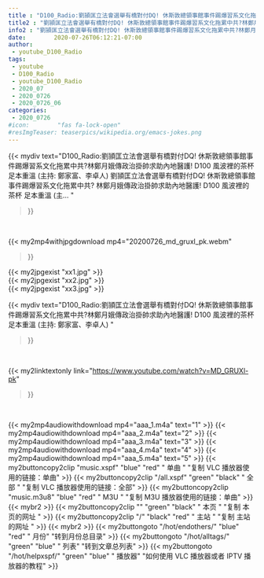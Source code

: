 ```yaml
---
title : "D100_Radio:劉頴匡立法會選舉有橋對付DQ! 休斯敦總領事館事件踢爆習系文化拖累中共?林鄭月娥傳政治掛帥求助內地醫護!  D100 風波裡的茶杯 足本重溫 (主持: 鄭家富、李卓人) "
title2 : "劉頴匡立法會選舉有橋對付DQ! 休斯敦總領事館事件踢爆習系文化拖累中共?林鄭月娥傳政治掛帥求助內地醫護!  D100 風波裡的茶杯 足本重溫 (主持: 鄭家富、李卓人) "
info2 : "劉頴匡立法會選舉有橋對付DQ! 休斯敦總領事館事件踢爆習系文化拖累中共?林鄭月娥傳政治掛帥求助內地醫護! D100 風波裡的茶杯 足本重溫 (主持: 鄭家富、李卓人) 劉頴匡立法會選舉有橋對付DQ! 休斯敦總領事館事件踢爆習系文化拖累中共? 林鄭月娥傳政治掛帥求助內地醫護! D100 風波裡的茶杯 足本重溫 (主... "
date:        2020-07-26T06:12:21-07:00
author:
 - youtube_D100_Radio
tags:
 - youtube
 - D100_Radio
 - youtube_D100_Radio
 - 2020_07
 - 2020_0726
 - 2020_0726_06
categories:
 - 2020_0726
#icon:        "fas fa-lock-open"
#resImgTeaser: teaserpics/wikipedia.org/emacs-jokes.png
---
```


{{< mydiv text="D100_Radio:劉頴匡立法會選舉有橋對付DQ! 休斯敦總領事館事件踢爆習系文化拖累中共?林鄭月娥傳政治掛帥求助內地醫護! D100 風波裡的茶杯 足本重溫 (主持: 鄭家富、李卓人) 劉頴匡立法會選舉有橋對付DQ! 休斯敦總領事館事件踢爆習系文化拖累中共? 林鄭月娥傳政治掛帥求助內地醫護! D100 風波裡的茶杯 足本重溫 (主... "
>}}
<br>


{{< my2mp4withjpgdownload mp4="20200726_md_gruxl_pk.webm"
>}}

{{< my2jpgexist "xx1.jpg" >}}<br>
{{< my2jpgexist "xx2.jpg" >}}<br>
{{< my2jpgexist "xx3.jpg" >}}<br>



{{< mydiv text="D100_Radio:劉頴匡立法會選舉有橋對付DQ! 休斯敦總領事館事件踢爆習系文化拖累中共?林鄭月娥傳政治掛帥求助內地醫護!  D100 風波裡的茶杯 足本重溫 (主持: 鄭家富、李卓人) "
>}}
<br>

{{< my2linktextonly link="https://www.youtube.com/watch?v=MD_GRUXl-pk"
>}}


<br>

{{< my2mp4audiowithdownload mp4="aaa_1.m4a"    text="1" >}}
{{< my2mp4audiowithdownload mp4="aaa_2.m4a"    text="2" >}}
{{< my2mp4audiowithdownload mp4="aaa_3.m4a"    text="3" >}}
{{< my2mp4audiowithdownload mp4="aaa_4.m4a"    text="4" >}}
{{< my2mp4audiowithdownload mp4="aaa_5.m4a"    text="5" >}}
{{< my2buttoncopy2clip "music.xspf"        "blue"   "red"    " 单曲 "  "复制 VLC 播放器使用的链接：单曲" >}} {{< my2buttoncopy2clip "/all.xspf"         "green"  "black"  " 全部 "  "复制 VLC 播放器使用的链接：全部" >}} {{< my2buttoncopy2clip "music.m3u8"        "blue"   "red"    " M3U  "    "复制 M3U 播放器使用的链接：单曲" >}} {{< mybr2 >}} {{< my2buttoncopy2clip ""                  "green"  "black"  " 本页 "    "复制 本页的网址 " >}} {{< my2buttoncopy2clip "/"                 "black"  "red"    " 主站 "    "复制 主站的网址 " >}} {{< mybr2 >}} {{< my2buttongoto      "/hot/endothers/"   "blue"   "red"    " 月份"   "转到月份总目录" >}} {{< my2buttongoto      "/hot/alltags/"     "green"  "blue"   " 列表"   "转到文章总列表" >}} {{< my2buttongoto      "/hot/helpxspf/"    "green"  "blue"   " 播放器" "如何使用 VLC 播放器或者 IPTV 播放器的教程" >}} 
